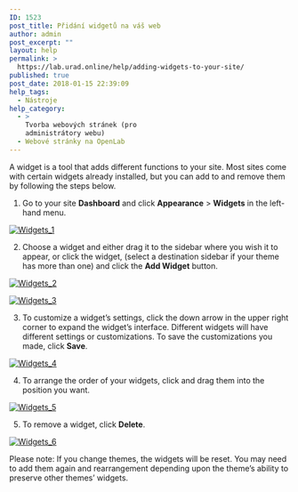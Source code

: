 ```yaml
---
ID: 1523
post_title: Přidání widgetů na váš web
author: admin
post_excerpt: ""
layout: help
permalink: >
  https://lab.urad.online/help/adding-widgets-to-your-site/
published: true
post_date: 2018-01-15 22:39:09
help_tags:
  - Nástroje
help_category:
  - >
    Tvorba webových stránek (pro
    administrátory webu)
  - Webové stránky na OpenLab
---
```

A widget is a tool that adds different functions to your site. Most sites come with certain widgets already installed, but you can add to and remove them by following the steps below.

1. Go to your site <strong>Dashboard</strong> and click <strong>Appearance</strong> &gt; <strong>Widgets</strong> in the left-hand menu.

<a href="https://lab.urad.online/wp-content/uploads/2014/08/Widgets_1.png"><img class="alignnone wp-image-8889" src="https://openlab.citytech.cuny.edu/wp-content/uploads/2014/08/Widgets_1.png" alt="Widgets_1" /></a>

2. Choose a widget and either drag it to the sidebar where you wish it to appear, or click the widget, (select a destination sidebar if your theme has more than one) and click the <strong>Add Widget</strong> button.

<a href="https://lab.urad.online/wp-content/uploads/2014/08/Widgets_2.png"><img class="alignnone wp-image-8890" src="https://openlab.citytech.cuny.edu/wp-content/uploads/2014/08/Widgets_2.png" alt="Widgets_2" /></a>

<a href="https://lab.urad.online/wp-content/uploads/2014/08/Widgets_3.png"><img class="alignnone size-full wp-image-8891" src="https://openlab.citytech.cuny.edu/wp-content/uploads/2014/08/Widgets_3.png" alt="Widgets_3" /></a>

3. To customize a widget’s settings, click the down arrow in the upper right corner to expand the widget’s interface. Different widgets will have different settings or customizations. To save the customizations you made, click <strong>Save</strong>.

<a href="https://lab.urad.online/wp-content/uploads/2014/08/Widgets_4.png"><img class="alignnone wp-image-8892" src="https://openlab.citytech.cuny.edu/wp-content/uploads/2014/08/Widgets_4.png" alt="Widgets_4" /></a>

4. To arrange the order of your widgets, click and drag them into the position you want.

<a href="https://lab.urad.online/wp-content/uploads/2014/08/Widgets_5.png"><img class="alignnone size-full wp-image-8893" src="https://openlab.citytech.cuny.edu/wp-content/uploads/2014/08/Widgets_5.png" alt="Widgets_5" /></a>

5. To remove a widget, click <strong>Delete</strong>.

<a href="https://lab.urad.online/wp-content/uploads/2014/08/Widgets_6.png"><img class="alignnone size-full wp-image-8894" src="https://openlab.citytech.cuny.edu/wp-content/uploads/2014/08/Widgets_6.png" alt="Widgets_6" /></a>

Please note: If you change themes, the widgets will be reset. You may need to add them again and rearrangement depending upon the theme’s ability to preserve other themes’ widgets.